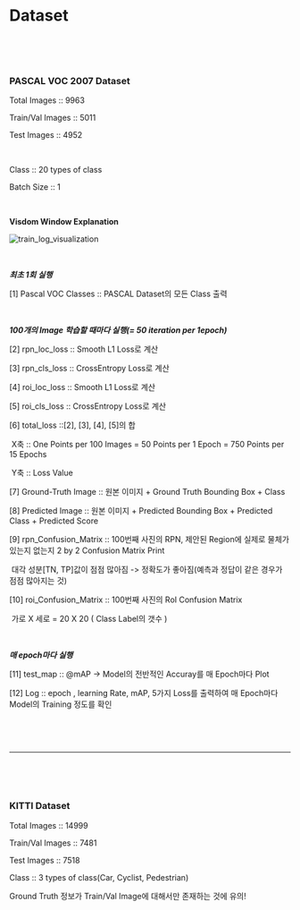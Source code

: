 # Dataset

​		

​	

### **PASCAL VOC 2007 Dataset**

Total Images :: 9963

Train/Val Images :: 5011

Test Images :: 4952

​	

Class :: 20 types of class

Batch Size :: 1

​	

**Visdom Window Explanation**

![train_log_visualization](https://user-images.githubusercontent.com/84533279/177906225-a9c836ec-2142-48a5-bd71-c1ff08d533eb.JPG)

​	

***최초 1회 실행***

[1] Pascal VOC Classes :: PASCAL Dataset의 모든 Class 출력

​		

***100개의 Image 학습할 때마다 실행(= 50 iteration per 1epoch)***

[2] rpn_loc_loss :: Smooth L1 Loss로 계산

[3] rpn_cls_loss :: CrossEntropy Loss로 계산

[4] roi_loc_loss :: Smooth L1 Loss로 계산

[5] roi_cls_loss :: CrossEntropy Loss로 계산

[6] total_loss ::[2], [3], [4], [5]의 합

​      X축 :: One Points per 100 Images = 50 Points per 1 Epoch = 750 Points per 15 Epochs

​      Y축 :: Loss Value

[7] Ground-Truth Image :: 원본 이미지 + Ground Truth Bounding Box + Class 

[8] Predicted Image :: 원본 이미지 + Predicted Bounding Box + Predicted Class + Predicted Score

[9] rpn_Confusion_Matrix :: 100번째 사진의 RPN, 제안된 Region에 실제로 물체가 있는지 없는지 2 by 2 Confusion Matrix Print

​                                                 대각 성분[TN, TP]값이 점점 많아짐 -> 정확도가 좋아짐(예측과 정답이 같은 경우가 점점 많아지는 것)

[10] roi_Confusion_Matrix :: 100번째 사진의 RoI Confusion Matrix

​												  가로 X 세로 = 20 X 20 ( Class Label의 갯수 )

​	

***매 epoch마다 실행***

[11] test_map :: @mAP -> Model의 전반적인 Accuray를 매 Epoch마다 Plot

[12] Log :: epoch , learning Rate, mAP, 5가지 Loss를 출력하여 매 Epoch마다 Model의 Training 정도를 확인

​	

​	

---

​	

​	

### KITTI Dataset

Total Images :: 14999

Train/Val Images :: 7481

Test Images :: 7518



Class :: 3 types of class(Car, Cyclist, Pedestrian)



Ground Truth 정보가 Train/Val Image에 대해서만 존재하는 것에 유의!



